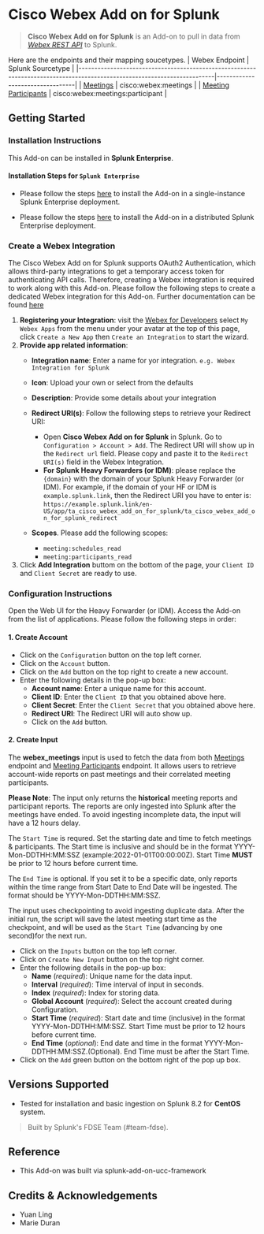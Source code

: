 # Cisco Webex Add on for Splunk
> **Cisco Webex Add on for Splunk** is an Add-on to pull in data from _[Webex REST API](https://developer.webex.com/docs/basics)_ to Splunk.

Here are the endpoints and their mapping soucetypes.
| Webex Endpoint                                                                                                   | Splunk Sourcetype               |
|-------------------------------------------------------------------------------------------------------------------------|---------------------------------|
| [Meetings](https://developer.webex.com/docs/api/v1/meetings/list-meetings)                       | cisco:webex:meetings         |
| [Meeting Participants](https://developer.webex.com/docs/api/v1/meeting-participants/list-meeting-participants)                       | cisco:webex:meetings:participant             |

## Getting Started
### Installation Instructions
This Add-on can be installed in **Splunk Enterprise**. 

#### Installation Steps for `Splunk Enterprise`
- Please follow the steps [here](https://docs.splunk.com/Documentation/AddOns/released/Overview/Singleserverinstall) to install the Add-on in a single-instance Splunk Enterprise deployment.

- Please follow the steps [here](https://docs.splunk.com/Documentation/AddOns/released/Overview/Distributedinstall) to install the Add-on in a distributed Splunk Enterprise deployment.

### Create a Webex Integration
The Cisco Webex Add on for Splunk supports OAuth2 Authentication, which allows third-party integrations to get a temporary access token for authenticating API calls. Therefore, creating a Webex integration is required to work along with this Add-on. Please follow the following steps to create a dedicated Webex integration for this Add-on. Further documentation can be found [here](https://developer.webex.com/docs/integrations)
1. **Registering your Integration**: visit the [Webex for Developers](https://developer.webex.com/) select `My Webex Apps` from the menu under your avatar at the top of this page, click `Create a New App` then `Create an Integration` to start the wizard.
2. **Provide app related information**:
    - **Integration name**: Enter a name for yor integration. `e.g. Webex Integration for Splunk`
    - **Icon**: Upload your own or select from the defaults
    - **Description**: Provide some details about your integration
    - **Redirect URI(s)**: Follow the following steps to retrieve your Redirect URI:
        - Open **Cisco Webex Add on for Splunk** in Splunk. Go to `Configuration > Account > Add`. The Redirect URI will show up in the `Redirect url` field. Please copy and paste it to the `Redirect URI(s)` field in the Webex Integration.
        - **For Splunk Heavy Forwarders (or IDM)**: please replace the `{domain}` with the domain of your Splunk Heavy Forwarder (or IDM). For example, if the domain of your HF or IDM is `example.splunk.link`, then the Redirect URI you have to enter is:  `https://example.splunk.link/en-US/app/ta_cisco_webex_add_on_for_splunk/ta_cisco_webex_add_on_for_splunk_redirect`
    
    - **Scopes**. Please add the following scopes: 
        - `meeting:schedules_read` 
        - `meeting:participants_read`
5. Click **Add Integration** buttom on the bottom of the page, your `Client ID` and `Client Secret` are ready to use. 

### Configuration Instructions
Open the Web UI for the Heavy Forwarder (or IDM). Access the Add-on from the list of applications. Please follow the following steps in order:

#### 1. Create Account
- Click on the `Configuration` button on the top left corner.
- Click on the `Account` button.
- Click on the `Add` button on the top right to create a new account.
-  Enter the following details in the pop-up box:
    - **Account name**: Enter a unique name for this account.
    - **Client ID**: Enter the `Client ID` that you obtained above here.
    - **Client Secret**: Enter the `Client Secret` that you obtained above here.
    - **Redirect URI**: The Redirect URI will auto show up. 
    - Click on the `Add` button.


#### 2. Create Input

The **webex_meetings** input is used to fetch the data from both [Meetings](https://developer.webex.com/docs/api/v1/meetings/list-meetings) endpoint and [Meeting Participants](https://developer.webex.com/docs/api/v1/meeting-participants/list-meeting-participants) endpoint. It allows users to retrieve account-wide reports on past meetings and their correlated meeting participants.

**Please Note**: The input only returns the **historical** meeting reports and participant reports. The reports are only ingested into Splunk after the meetings have ended. To avoid ingesting incomplete data, the input will have a 12 hours delay.

The `Start Time` is requred. Set the starting date and time to fetch meetings & participants. The Start time is inclusive and should be in the format YYYY-Mon-DDTHH:MM:SSZ (example:2022-01-01T00:00:00Z). Start Time **MUST** be prior to 12 hours before current time.

The `End Time` is optional. If you set it to be a specific date, only reports within the time range from Start Date to End Date will be ingested. The format should be YYYY-Mon-DDTHH:MM:SSZ.

The input uses checkpointing to avoid ingesting duplicate data. After the initial run, the script will save the latest meeting start time as the checkpoint, and will be used as the `Start Time` (advancing by one second)for the next run.

- Click on the `Inputs` button on the top left corner.
- Click on `Create New Input` button on the top right corner.
- Enter the following details in the pop-up box:
    - **Name** (_required_): Unique name for the data input.
    - **Interval** (_required_): Time interval of input in seconds.
    - **Index** (_required_): Index for storing data.
    - **Global Account** (_required_): Select the account created during Configuration.
    - **Start Time** (_required_): Start date and time (inclusive) in the format YYYY-Mon-DDTHH:MM:SSZ. Start Time must be prior to 12 hours before current time.
    - **End Time** (_optional_): End date and time in the format YYYY-Mon-DDTHH:MM:SSZ.(Optional). End Time must be after the Start Time.
- Click on the `Add` green button on the bottom right of the pop up box.

## Versions Supported

  - Tested for installation and basic ingestion on Splunk 8.2 for **CentOS** system.

> Built by Splunk's FDSE Team (#team-fdse).

## Reference 
- This Add-on was built via splunk-add-on-ucc-framework

## Credits & Acknowledgements
* Yuan Ling
* Marie Duran
